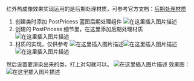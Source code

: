 ﻿红外热成像效果实现运用的是后期处理材质，可参考官方文档：[后期处理材质](https://docs.unrealengine.com/zh-CN/Engine/Rendering/PostProcessEffects/PostProcessMaterials/index.html)
1. 创建类时添加 PostPricess 蓝图后期处理组件
![在这里插入图片描述](https://img-blog.csdnimg.cn/20200519115141962.png)
2.  创建的 PostPricess 细节里，在这里添加后期处理材质
![在这里插入图片描述](https://img-blog.csdnimg.cn/20200519115334731.png?x-oss-process=image/watermark,type_ZmFuZ3poZW5naGVpdGk,shadow_10,text_aHR0cHM6Ly9ibG9nLmNzZG4ubmV0L3FxXzQyNjczOTIx,size_16,color_FFFFFF,t_70)
3. 材质的实现，仅供参考
![在这里插入图片描述](https://img-blog.csdnimg.cn/20200519115544381.png?x-oss-process=image/watermark,type_ZmFuZ3poZW5naGVpdGk,shadow_10,text_aHR0cHM6Ly9ibG9nLmNzZG4ubmV0L3FxXzQyNjczOTIx,size_16,color_FFFFFF,t_70)![在这里插入图片描述](https://img-blog.csdnimg.cn/20200519115632197.png?x-oss-process=image/watermark,type_ZmFuZ3poZW5naGVpdGk,shadow_10,text_aHR0cHM6Ly9ibG9nLmNzZG4ubmV0L3FxXzQyNjczOTIx,size_16,color_FFFFFF,t_70)
![在这里插入图片描述](https://img-blog.csdnimg.cn/20200519115650229.png?x-oss-process=image/watermark,type_ZmFuZ3poZW5naGVpdGk,shadow_10,text_aHR0cHM6Ly9ibG9nLmNzZG4ubmV0L3FxXzQyNjczOTIx,size_16,color_FFFFFF,t_70)

然后设置要渲染出来的类，打上对勾就可以。
![在这里插入图片描述](https://img-blog.csdnimg.cn/20200519120645286.png)
效果图：
![在这里插入图片描述](https://img-blog.csdnimg.cn/20200519120748803.png?x-oss-process=image/watermark,type_ZmFuZ3poZW5naGVpdGk,shadow_10,text_aHR0cHM6Ly9ibG9nLmNzZG4ubmV0L3FxXzQyNjczOTIx,size_16,color_FFFFFF,t_70)

